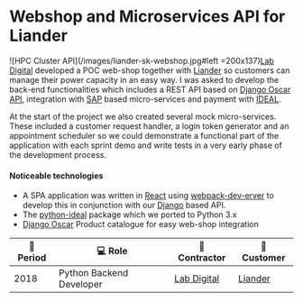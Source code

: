 # Webshop and Microservices API for Liander

![HPC Cluster API](/images/liander-sk-webshop.jpg#left =200x137)[Lab Digital](https://www.labdigital.nl/) developed a POC web-shop together with [Liander](https://www.liander.nl/) so customers can manage their power capacity in an easy way. I was asked to develop the back-end functionalities which includes a REST API based on [Django Oscar API](https://django-oscar-api.readthedocs.io/en/latest/), integration with [SAP](https://www.sap.com/index.html) based micro-services and payment with [IDEAL](https://www.ideal.nl/en/businesses/offer-ideal/).

At the start of the project we also created several mock micro-services. These included a customer request handler, a login token generator and an appointment scheduler so we could demonstrate a functional part of the application with each sprint demo and write tests in a very early phase of the development process.

#### Noticeable technologies
- A SPA application was written in [React](https://reactjs.org/) using [webpack-dev-erver](https://webpack.js.org/guides/development/#using-webpack-dev-server) to develop this in conjunction with our [Django](https://www.djangoproject.com/) based API.
- The [python-ideal](https://github.com/maykinmedia/python-ideal) package which we ported to Python 3.x
- [Django Oscar](https://github.com/django-oscar/django-oscar) Product catalogue for easy web-shop integration


| :calendar: Period  | :computer: Role          | :office: Contractor                      | :man: Customer                   |
| ------------------ | ------------------------ | ---------------------------------------- | -------------------------------- |
| 2018               | Python Backend Developer | [Lab Digital](https://www.labdigital.nl) | [Liander](http://www.liander.nl) |
